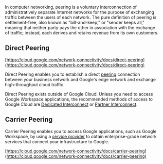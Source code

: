 
In computer networking, peering is a voluntary interconnection of administratively separate Internet networks for the purpose of exchanging traffic between the users of each network. The pure definition of peering is settlement-free, also known as "bill-and-keep," or "sender keeps all," meaning that neither party pays the other in association with the exchange of traffic; instead, each derives and retains revenue from its own customers.

## Direct Peering

[https://cloud.google.com/network-connectivity/docs/direct-peering](https://cloud.google.com/network-connectivity/docs/direct-peering)

Direct Peering enables you to establish a direct [peering](https://www.wikipedia.org/wiki/Peering) connection between your business network and Google's edge network and exchange high-throughput cloud traffic.

Direct Peering exists outside of Google Cloud. Unless you need to access Google Workspace applications, the recommended methods of access to Google Cloud are [Dedicated Interconnect](https://cloud.google.com/network-connectivity/docs/interconnect/concepts/dedicated-overview) or [Partner Interconnect](https://cloud.google.com/network-connectivity/docs/interconnect/concepts/partner-overview).


## Carrier Peering

Carrier Peering enables you to access Google applications, such as Google Workspace, by using a [service provider](https://cloud.google.com/network-connectivity/docs/carrier-peering#service-providers) to obtain enterprise-grade network services that connect your infrastructure to Google.

[https://cloud.google.com/network-connectivity/docs/carrier-peering](https://cloud.google.com/network-connectivity/docs/carrier-peering)
